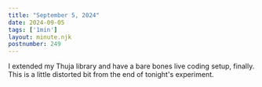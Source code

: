 ```yaml
---
title: "September 5, 2024"
date: 2024-09-05
tags: ['1min']
layout: minute.njk
postnumber: 249
---	
```


I extended my Thuja library and have a bare bones live coding setup, finally. This is a little distorted bit from the end of tonight's experiment. 